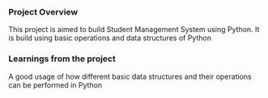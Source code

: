 ### Project Overview

 This project is aimed to build Student Management System using Python. It is build using basic operations and data structures of Python


### Learnings from the project

 A good usage of how different basic data structures and their operations can be performed in Python


